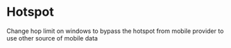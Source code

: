 # Hotspot
Change hop limit on windows to bypass the hotspot from mobile provider to use other source of mobile data 
